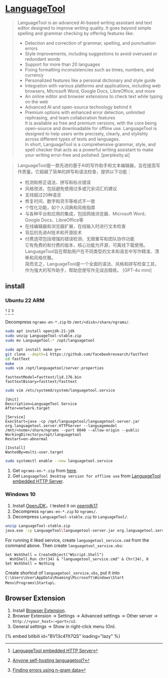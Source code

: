 # [LanguageTool](https://languagetool.org)

> LanguageTool is an advanced AI-based writing assistant and text editor designed to improve writing quality. It goes beyond simple spelling and grammar checking by offering features like:  
> - Detection and correction of grammar, spelling, and punctuation errors  
> - Style improvements, including suggestions to avoid overused or redundant words  
> - Support for more than 20 languages  
> - Fixing formatting inconsistencies such as times, numbers, and currency  
> - Personalized features like a personal dictionary and style guide  
> - Integration with various platforms and applications, including web browsers, Microsoft Word, Google Docs, LibreOffice, and more  
> - An online editor and browser extensions to check text while typing on the web  
> - Advanced AI and open-source technology behind it  
> - Premium options with enhanced error detection, unlimited rephrasing, and team collaboration features  
> It is available as free and premium versions, with the core being open-source and downloadable for offline use. LanguageTool is designed to help users write precisely, clearly, and stylishly across different types of texts and languages.  
> In short, LanguageTool is a comprehensive grammar, style, and spell checker that acts as a powerful writing assistant to make your writing error-free and polished.  [perplexity.ai]

> LanguageTool是一款先进的基于AI的写作助手和文本编辑器，旨在提高写作质量。它超越了简单的拼写和语法检查，提供以下功能：  
> - 检测和修正语法、拼写和标点错误  
> - 风格改进，包括避免使用过多或冗余词汇的建议  
> - 支持超过20种语言  
> - 修复时间、数字和货币等格式不一致  
> - 个性化功能，如个人词典和风格指南  
> - 与各种平台和应用的集成，包括网络浏览器、Microsoft Word、Google Docs、LibreOffice等  
> - 在线编辑器和浏览器扩展，在线输入时进行文本检查  
> - 背后的先进AI技术和开源技术  
> - 付费选项包括增强的错误检测、无限重写和团队协作功能  
> 它有免费的和付费的版本，核心功能为开源，可离线下载使用。LanguageTool旨在帮助用户在不同类型的文本和语言中写作精准、清晰和风格优雅。  
> 简而言之，LanguageTool是一个全面的语法、风格和拼写检查工具，作为强大的写作助手，帮助您使写作无误且精练。 [GPT-4o mini]

## install

### Ubuntu 22 ARM

[^1] [^2] [^3]

Decompress `ngrams-en-*.zip` to `/mnt/<disk>/share/ngrams/`.

```sh
sudo apt install openjdk-21-jdk
sudo unzip LanguageTool-stable.zip
sudo mv LanguageTool-* /opt/languagetool
```

```sh
sudo apt install make g++
git clone --depth=1 https://github.com/facebookresearch/fastText
cd fastText
make
sudo vim /opt/languagetool/server.properties
```

```
fasttextModel=fasttext/lid.176.bin
fasttextBinary=fasttext/fasttext
```

```sh
sudo vim /etc/systemd/system/languagetool.service
```

```
[Unit]
Description=LanguageTool Service
After=network.target

[Service]
ExecStart=java -cp /opt/languagetool/languagetool-server.jar org.languagetool.server.HTTPServer --languagemodel /mnt/<nvme>/share/ngrams --port 8040 --allow-origin --public
WorkingDirectory=/opt/languagetool
Restart=on-abnormal

[Install]
WantedBy=multi-user.target
```

```sh
sudo systemctl enable --now languagetool.service
```

1. Get `ngrams-en-*.zip` from [here](https://languagetool.org/download/ngram-data/).
2. Get `LanguageTool Desktop version for offline use` from [LanguageTool embedded HTTP Server](https://dev.languagetool.org/http-server).

### Windows 10

1. Install [OpenJDK](https://jdk.java.net)，I tested it on [openjdk17](https://jdk.java.net/17/).
2. Decompress `ngrams-en-*.zip` to `ngrams/`.
3. Decompress `LanguageTool-stable.zip` to `LanguageTool/`.

```sh
unzip LanguageTool-stable.zip
java.exe -cp LanguageTool\languagetool-server.jar org.languagetool.server.HTTPServer --languagemodel <ngrams_dir> --port <port> --allow-origin
```

For running it liked service, create `languagetool_service.cmd` from the command above. Then create `languagetool_service.vbs`:

```
Set WshShell = CreateObject("WScript.Shell")
  WshShell.Run chr(34) & "languagetool_service.cmd" & Chr(34), 0
Set WshShell = Nothing
```

Create shortcut of `languagetool_service.vbs`, put it into `C:\Users\User\AppData\Roaming\Microsoft\Windows\Start Menu\Programs\Startup\`.

## Browser Extension

1. Install [Browser Extension](https://languagetool.org/services#browsers).
2. Browser Extension → Settings → Advanced settings → Other server → `http://<your_host>:<port>/v2`.
3. General settings → Show in right-click menu (On).

[^1]: [LanguageTool embedded HTTP Server](https://dev.languagetool.org/http-server)
[^2]: [Anyone self-hosting languagetool?](https://www.reddit.com/r/selfhosted/comments/ksvmii/anyone_selfhosting_languagetool/)
[^3]: [Finding errors using n-gram data](https://dev.languagetool.org/finding-errors-using-n-gram-data)

{% embed bilibili id="BV13c411t7QS" loading="lazy" %}
